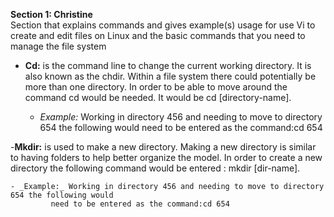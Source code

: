 **Section 1: Christine**
<br> 
Section that explains commands and gives example(s) usage for use Vi to create and edit files on Linux and the basic commands that you need to manage the file system

- **Cd:** is the command line to change the current working directory. It is also known as the chdir. Within a file system there could potentially be more than one directory. In order to be able to move around the command cd would be needed. It would be cd [directory-name].

	- _Example:_ Working in directory 456 and needing to move to directory 654 the following would
		     need to be entered as the command:cd 654

-**Mkdir:** is used to make a new directory. Making a new directory is similar to having folders to help better organize the model. In order to create a new directory the following command would be entered : mkdir [dir-name].

	- _Example:_ Working in directory 456 and needing to move to directory 654 the following would
		     need to be entered as the command:cd 654
